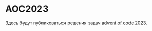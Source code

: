 # AOC2023
Здесь будут публиковаться решения задач [advent of code 2023](https://adventofcode.com/).
